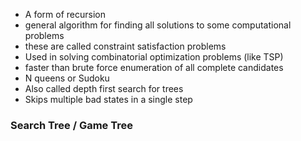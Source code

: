 * A form of recursion
* general algorithm for finding all solutions to some 
    computational problems
* these are called constraint satisfaction problems
* Used in solving combinatorial optimization problems (like TSP)
* faster than brute force enumeration of all complete candidates
* N queens or Sudoku
* Also called depth first search for trees
* Skips multiple bad states in a single step

### Search Tree / Game Tree
